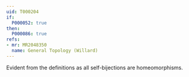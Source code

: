 ```yaml
---
uid: T000204
if:
  P000052: true
then:
  P000086: true
refs:
- mr: MR2048350
  name: General Topology (Willard)
---
```


Evident from the definitions as all self-bijections are homeomorphisms.
